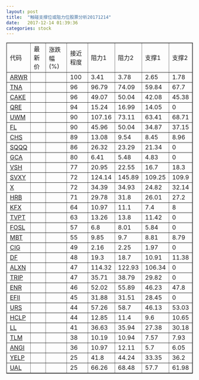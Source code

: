 ```yaml
---
layout: post
title:  "触碰支撑位或阻力位股票分析20171214"
date:   2017-12-14 01:39:36
categories: stock
---
```

<script type="text/javascript">
var stockList = []
stockList.push('gb_arwr');
stockList.push('gb_tna');
stockList.push('gb_cake');
stockList.push('gb_qre');
stockList.push('gb_uwm');
stockList.push('gb_fl');
stockList.push('gb_chs');
stockList.push('gb_sqqq');
stockList.push('gb_gca');
stockList.push('gb_vsh');
stockList.push('gb_svxy');
stockList.push('gb_x');
stockList.push('gb_hrb');
stockList.push('gb_kfx');
stockList.push('gb_tvpt');
stockList.push('gb_fosl');
stockList.push('gb_mbt');
stockList.push('gb_cig');
stockList.push('gb_df');
stockList.push('gb_alxn');
stockList.push('gb_trip');
stockList.push('gb_enr');
stockList.push('gb_efii');
stockList.push('gb_urs');
stockList.push('gb_hclp');
stockList.push('gb_ll');
stockList.push('gb_tlm');
stockList.push('gb_angi');
stockList.push('gb_yelp');
stockList.push('gb_ual');
</script>
<table border="1">
 <tr>
 <td>代码</td>
 <td>最新价</td>
 <td>涨跌幅(%)</td>
 <td>接近程度</td>
 <td>阻力1</td>
 <td>阻力2</td>
 <td>支撑1</td>
 <td>支撑2</td>
</tr>
  <tr id="arwr" class="red">
  <td><a href="http://stock.finance.sina.com.cn/usstock/quotes/ARWR.html" target="_blank">ARWR</a></td><td></td><td></td><td>100</td><td>3.41</td><td>3.78</td><td>2.65</td><td>1.78</td></tr>
  <tr id="tna" class="green">
  <td><a href="http://stock.finance.sina.com.cn/usstock/quotes/TNA.html" target="_blank">TNA</a></td><td></td><td></td><td>96</td><td>96.79</td><td>74.09</td><td>59.84</td><td>67.7</td></tr>
  <tr id="cake" class="red">
  <td><a href="http://stock.finance.sina.com.cn/usstock/quotes/CAKE.html" target="_blank">CAKE</a></td><td></td><td></td><td>96</td><td>49.07</td><td>50.04</td><td>42.08</td><td>45.38</td></tr>
  <tr id="qre" class="red">
  <td><a href="http://stock.finance.sina.com.cn/usstock/quotes/QRE.html" target="_blank">QRE</a></td><td></td><td></td><td>94</td><td>15.24</td><td>16.99</td><td>14.05</td><td>0</td></tr>
  <tr id="uwm" class="green">
  <td><a href="http://stock.finance.sina.com.cn/usstock/quotes/UWM.html" target="_blank">UWM</a></td><td></td><td></td><td>90</td><td>107.16</td><td>73.11</td><td>63.41</td><td>68.71</td></tr>
  <tr id="fl" class="red">
  <td><a href="http://stock.finance.sina.com.cn/usstock/quotes/FL.html" target="_blank">FL</a></td><td></td><td></td><td>90</td><td>45.96</td><td>50.04</td><td>34.87</td><td>37.15</td></tr>
  <tr id="chs" class="green">
  <td><a href="http://stock.finance.sina.com.cn/usstock/quotes/CHS.html" target="_blank">CHS</a></td><td></td><td></td><td>89</td><td>13.08</td><td>9.54</td><td>8.45</td><td>8.96</td></tr>
  <tr id="sqqq" class="green">
  <td><a href="http://stock.finance.sina.com.cn/usstock/quotes/SQQQ.html" target="_blank">SQQQ</a></td><td></td><td></td><td>86</td><td>26.32</td><td>23.29</td><td>21.34</td><td>0</td></tr>
  <tr id="gca" class="green">
  <td><a href="http://stock.finance.sina.com.cn/usstock/quotes/GCA.html" target="_blank">GCA</a></td><td></td><td></td><td>80</td><td>6.41</td><td>5.48</td><td>4.83</td><td>0</td></tr>
  <tr id="vsh" class="red">
  <td><a href="http://stock.finance.sina.com.cn/usstock/quotes/VSH.html" target="_blank">VSH</a></td><td></td><td></td><td>77</td><td>20.95</td><td>22.55</td><td>16.7</td><td>18.3</td></tr>
  <tr id="svxy" class="red">
  <td><a href="http://stock.finance.sina.com.cn/usstock/quotes/SVXY.html" target="_blank">SVXY</a></td><td></td><td></td><td>72</td><td>124.14</td><td>145.89</td><td>109.25</td><td>109.9</td></tr>
  <tr id="x" class="green">
  <td><a href="http://stock.finance.sina.com.cn/usstock/quotes/X.html" target="_blank">X</a></td><td></td><td></td><td>72</td><td>34.39</td><td>34.93</td><td>24.82</td><td>32.14</td></tr>
  <tr id="hrb" class="green">
  <td><a href="http://stock.finance.sina.com.cn/usstock/quotes/HRB.html" target="_blank">HRB</a></td><td></td><td></td><td>71</td><td>29.78</td><td>31.8</td><td>26.01</td><td>27.2</td></tr>
  <tr id="kfx" class="green">
  <td><a href="http://stock.finance.sina.com.cn/usstock/quotes/KFX.html" target="_blank">KFX</a></td><td></td><td></td><td>64</td><td>10.97</td><td>11.1</td><td>7.4</td><td>8</td></tr>
  <tr id="tvpt" class="red">
  <td><a href="http://stock.finance.sina.com.cn/usstock/quotes/TVPT.html" target="_blank">TVPT</a></td><td></td><td></td><td>63</td><td>13.26</td><td>13.8</td><td>11.42</td><td>0</td></tr>
  <tr id="fosl" class="red">
  <td><a href="http://stock.finance.sina.com.cn/usstock/quotes/FOSL.html" target="_blank">FOSL</a></td><td></td><td></td><td>57</td><td>6.8</td><td>8.01</td><td>5.84</td><td>0</td></tr>
  <tr id="mbt" class="green">
  <td><a href="http://stock.finance.sina.com.cn/usstock/quotes/MBT.html" target="_blank">MBT</a></td><td></td><td></td><td>55</td><td>9.85</td><td>9.7</td><td>8.81</td><td>8.79</td></tr>
  <tr id="cig" class="green">
  <td><a href="http://stock.finance.sina.com.cn/usstock/quotes/CIG.html" target="_blank">CIG</a></td><td></td><td></td><td>49</td><td>2.16</td><td>2.25</td><td>1.97</td><td>0</td></tr>
  <tr id="df" class="green">
  <td><a href="http://stock.finance.sina.com.cn/usstock/quotes/DF.html" target="_blank">DF</a></td><td></td><td></td><td>48</td><td>19.3</td><td>18.7</td><td>10.91</td><td>11.38</td></tr>
  <tr id="alxn" class="red">
  <td><a href="http://stock.finance.sina.com.cn/usstock/quotes/ALXN.html" target="_blank">ALXN</a></td><td></td><td></td><td>47</td><td>114.32</td><td>122.93</td><td>106.34</td><td>0</td></tr>
  <tr id="trip" class="red">
  <td><a href="http://stock.finance.sina.com.cn/usstock/quotes/TRIP.html" target="_blank">TRIP</a></td><td></td><td></td><td>47</td><td>35.71</td><td>38.79</td><td>29.82</td><td>0</td></tr>
  <tr id="enr" class="green">
  <td><a href="http://stock.finance.sina.com.cn/usstock/quotes/ENR.html" target="_blank">ENR</a></td><td></td><td></td><td>46</td><td>52.02</td><td>55.89</td><td>46.23</td><td>47.8</td></tr>
  <tr id="efii" class="green">
  <td><a href="http://stock.finance.sina.com.cn/usstock/quotes/EFII.html" target="_blank">EFII</a></td><td></td><td></td><td>45</td><td>31.88</td><td>31.51</td><td>28.45</td><td>0</td></tr>
  <tr id="urs" class="green">
  <td><a href="http://stock.finance.sina.com.cn/usstock/quotes/URS.html" target="_blank">URS</a></td><td></td><td></td><td>44</td><td>57.26</td><td>58.7</td><td>46.13</td><td>53.03</td></tr>
  <tr id="hclp" class="green">
  <td><a href="http://stock.finance.sina.com.cn/usstock/quotes/HCLP.html" target="_blank">HCLP</a></td><td></td><td></td><td>44</td><td>12.85</td><td>11.4</td><td>9.6</td><td>10.65</td></tr>
  <tr id="ll" class="green">
  <td><a href="http://stock.finance.sina.com.cn/usstock/quotes/LL.html" target="_blank">LL</a></td><td></td><td></td><td>41</td><td>36.63</td><td>35.94</td><td>27.38</td><td>30.18</td></tr>
  <tr id="tlm" class="green">
  <td><a href="http://stock.finance.sina.com.cn/usstock/quotes/TLM.html" target="_blank">TLM</a></td><td></td><td></td><td>38</td><td>10.19</td><td>10.94</td><td>7.57</td><td>7.93</td></tr>
  <tr id="angi" class="red">
  <td><a href="http://stock.finance.sina.com.cn/usstock/quotes/ANGI.html" target="_blank">ANGI</a></td><td></td><td></td><td>36</td><td>10.97</td><td>12.11</td><td>5.7</td><td>6.05</td></tr>
  <tr id="yelp" class="red">
  <td><a href="http://stock.finance.sina.com.cn/usstock/quotes/YELP.html" target="_blank">YELP</a></td><td></td><td></td><td>25</td><td>41.8</td><td>44.24</td><td>33.35</td><td>36.2</td></tr>
  <tr id="ual" class="green">
  <td><a href="http://stock.finance.sina.com.cn/usstock/quotes/UAL.html" target="_blank">UAL</a></td><td></td><td></td><td>25</td><td>66.26</td><td>68.48</td><td>57.7</td><td>61.98</td></tr>
</table>
